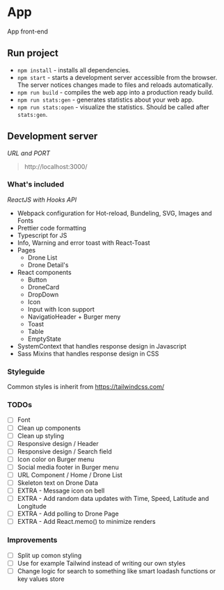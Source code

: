 # App

App front-end

## Run project

- `npm install` - installs all dependencies.
- `npm start` - starts a development server accessible from the browser. The server notices changes made to files and reloads automatically.
- `npm run build` - compiles the web app into a production ready build.
- `npm run stats:gen` - generates statistics about your web app.
- `npm run stats:open` - visualize the statistics. Should be called after `stats:gen`.

## Development server

_URL and PORT_

> http://localhost:3000/

### What's included

_ReactJS with Hooks API_

- Webpack configuration for Hot-reload, Bundeling, SVG, Images and Fonts
- Prettier code formatting
- Typescript for JS
- Info, Warning and error toast with React-Toast
- Pages
  - Drone List
  - Drone Detail's
- React components
  - Button
  - DroneCard
  - DropDown
  - Icon
  - Input with Icon support
  - NavigatioHeader + Burger meny
  - Toast
  - Table
  - EmptyState
- SystemContext that handles response design in Javascript
- Sass Mixins that handles response design in CSS

### Styleguide

Common styles is inherit from https://tailwindcss.com/

### TODOs

- [ ] Font
- [ ] Clean up components
- [ ] Clean up styling
- [ ] Responsive design / Header
- [ ] Responsive design / Search field
- [ ] Icon color on Burger menu
- [ ] Social media footer in Burger menu
- [ ] URL Component / Home / Drone List
- [ ] Skeleton text on Drone Data
- [ ] EXTRA - Message icon on bell
- [ ] EXTRA - Add random data updates with Time, Speed, Latitude and Longitude
- [ ] EXTRA - Add polling to Drone Page
- [ ] EXTRA - Add React.memo() to minimize renders

### Improvements

- [ ] Split up comon styling
- [ ] Use for example Tailwind instead of writing our own styles
- [ ] Change logic for search to something like smart loadash functions or key values store
